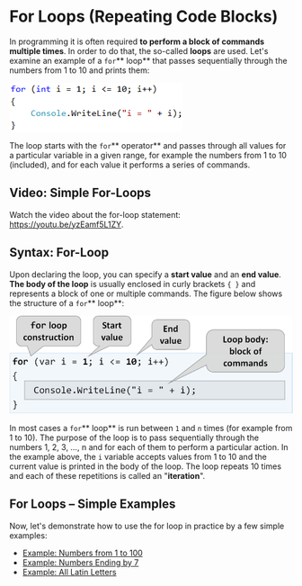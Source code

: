 # For Loops \(Repeating Code Blocks\)

In programming it is often required **to perform a block of commands multiple times**. In order to do that, the so-called **loops** are used. Let's examine an example of a `for`** loop** that passes sequentially through the numbers from 1 to 10 and prints them:

![](/assets/chapter-5-images/00.For-loop-01.png)

The loop starts with the `for`** operator** and passes through all values for a particular variable in a given range, for example the numbers from 1 to 10 \(included\), and for each value it performs a series of commands.

## Video: Simple For-Loops

Watch the video about the for-loop statement: https://youtu.be/yzEamf5L1ZY.

## Syntax: For-Loop

Upon declaring the loop, you can specify a **start value** and an **end value**. **The body of the loop** is usually enclosed in curly brackets `{ }` and represents a block of one or multiple commands. The figure below shows the structure of a `for`** loop**:

![](/assets/chapter-5-images/00.For-loop-02.png)

In most cases a `for`** loop** is run between `1` and `n` times \(for example from 1 to 10\). The purpose of the loop is to pass sequentially through the numbers 1, 2, 3, …, n and for each of them to perform a particular action. In the example above, the `i` variable accepts values from 1 to 10 and the current value is printed in the body of the loop. The loop repeats 10 times and each of these repetitions is called an "**iteration**".

## For Loops – Simple Examples

Now, let's demonstrate how to use the for loop in practice by a few simple examples:

* [Example: Numbers from 1 to 100](/Content/Chapter-5-1-loops/for-loop/for-loop/example-numbers-from-1-to-100.md)
* [Example: Numbers Ending by 7](/Content/Chapter-5-1-loops/for-loop/for-loop/example-numbers-ending-by-7.md)
* [Example: All Latin Letters](/Content/Chapter-5-1-loops/for-loop/for-loop/example-all-latin-letters.md)



